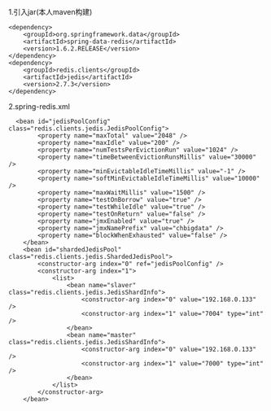 1.引入jar(本人maven构建)

	<dependency>
		<groupId>org.springframework.data</groupId>
		<artifactId>spring-data-redis</artifactId>
		<version>1.6.2.RELEASE</version>
	</dependency>
	<dependency>
		<groupId>redis.clients</groupId>
		<artifactId>jedis</artifactId>
		<version>2.7.3</version>
	</dependency>       
2.spring-redis.xml
	
	  <bean id="jedisPoolConfig" class="redis.clients.jedis.JedisPoolConfig">
			<property name="maxTotal" value="2048" />
			<property name="maxIdle" value="200" />
			<property name="numTestsPerEvictionRun" value="1024" />
			<property name="timeBetweenEvictionRunsMillis" value="30000" />
			<property name="minEvictableIdleTimeMillis" value="-1" />
			<property name="softMinEvictableIdleTimeMillis" value="10000" />
			<property name="maxWaitMillis" value="1500" />
			<property name="testOnBorrow" value="true" />
			<property name="testWhileIdle" value="true" />
			<property name="testOnReturn" value="false" />
			<property name="jmxEnabled" value="true" />
			<property name="jmxNamePrefix" value="chbigdata" />
			<property name="blockWhenExhausted" value="false" />
		</bean>
		<bean id="shardedJedisPool" class="redis.clients.jedis.ShardedJedisPool">
			<constructor-arg index="0" ref="jedisPoolConfig" />
			<constructor-arg index="1">
				<list>
					<bean name="slaver" class="redis.clients.jedis.JedisShardInfo">
						<constructor-arg index="0" value="192.168.0.133" />
						<constructor-arg index="1" value="7004" type="int" />
					</bean>
					<bean name="master" class="redis.clients.jedis.JedisShardInfo">
						<constructor-arg index="0" value="192.168.0.133" />
						<constructor-arg index="1" value="7000" type="int" />
					</bean>
				</list>
			</constructor-arg>
		</bean>
    